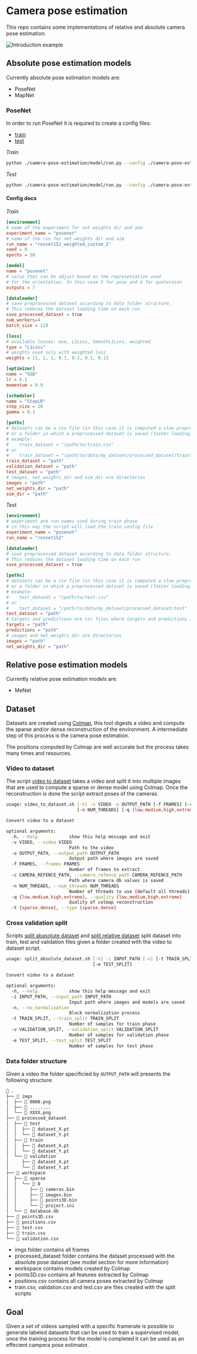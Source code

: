 # Camera pose estimation
This repo contains some implementations of relative and absolute camera pose estimation.

![Introduction example](./docs/imgs/introduction_example.png)

## Absolute pose estimation models
Currently absolute pose estimation models are:

- PoseNet
- MapNet

### PoseNet
In order to run PoseNet it is required to create a config files:
- [train](./camera-pose-estimation/model/posenet_train.ini.sample)
- [test](./camera-pose-estimation/model/posenet_test.ini.sample)

*Train*
```bash
python ./camera-pose-estimation/model/run.py --config ./camera-pose-estimation/model/posenet_train.ini --train
```

*Test*
```bash
python ./camera-pose-estimation/model/run.py --config ./camera-pose-estimation/model/posenet_test.ini --test
```

#### Config docs
*Train*
```toml
[environment]
# name of the experiment for net weights dir and aim
experiment_name = "posenet"
# name of the run for net weights dir and aim
run_name = "resnet152_weighted_custom_2"
seed = 0
epochs = 50

[model]
name = "posenet"
# value that can be adjust based on the representation used
# for the orientation. In this case 3 for pose and 4 for quaternion
outputs = 7

[dataloader]
# save preprocessed dataset according to data folder structure.
# This reduces the dataset loading time on each run
save_processed_dataset = true
num_workers=4
batch_size = 128

[loss]
# available losses: mse, L1Loss, SmoothL1Loss, weighted
type = "L1Loss"
# weights used only with weighted loss
weights = [1, 1, 1, 0.1, 0.1, 0.1, 0.1]

[optimizer]
name = "SGD"
lr = 0.1
momentum = 0.9

[scheduler]
name = "StepLR"
step_size = 20
gamma = 0.1

[paths]
# datasets can be a csv file (in this case it is computed a slow preprocessing)
# or a folder in which a preprocessed dataset is saved (faster loading)
# example:
#    train_dataset = "/path/to/train.csv"
# or
#    train_dataset = "/path/to/data/my_dataset/processed_dataset/train"
train_dataset = "path"
validation_dataset = "path"
test_dataset = "path"
# images, net_weights_dir and aim_dir are directories
images = "path"
net_weights_dir = "path"
aim_dir = "path"
```

*Test*
```toml
[environment]
# experiment and run names used during train phase
# in this way the script will load the train config file
experiment_name = "posenet"
run_name = "resnet152"

[dataloader]
# save preprocessed dataset according to data folder structure.
# This reduces the dataset loading time on each run
save_processed_dataset = true

[paths]
# datasets can be a csv file (in this case it is computed a slow preprocessing)
# or a folder in which a preprocessed dataset is saved (faster loading)
# example:
#    test_dataset = "/path/to/test.csv"
# or
#    test_dataset = "/path/to/data/my_dataset/processed_dataset/test"
test_dataset = "path"
# targets and predictions are csv files where targets and predictions is saved
targets = "path"
predictions = "path"
# images and net_weights_dir are directories
images = "path"
net_weights_dir = "path"
```

## Relative pose estimation models
Currently relative pose estimation models are:

- MeNet

## Dataset
Datasets are created using [Colmap](https://colmap.github.io/), this tool digests a video and compute the sparse and/or dense reconstruction of the environment. A intermediate step of this process is the camera pose estimation.

The positions computed by Colmap are well accurate but the process takes many times and resources.

### Video to dataset
The script [video to dataset](./camera-pose-estimation/tools/video_to_dataset.sh) takes a video and split it into multiple images that are used to compute a sparse or dense model using Colmap. Once the reconstruction is done the script extract poses of the cameras.
```bash
usage: video_to_dataset.sh [-h] -v VIDEO -o OUTPUT_PATH [-f FRAMES] [-c CAMERA_REFENCE_PATH]
                           [-n NUM_THREADS] [-q {low,medium,high,extreme}] [-t {sparse,dense}]

Convert video to a dataset

optional arguments:
  -h, --help            show this help message and exit
  -v VIDEO, --video VIDEO
                        Path to the video
  -o OUTPUT_PATH, --output_path OUTPUT_PATH
                        Output path where images are saved
  -f FRAMES, --frames FRAMES
                        Number of frames to extract
  -c CAMERA_REFENCE_PATH, --camera_refence_path CAMERA_REFENCE_PATH
                        Path where camera db values is saved
  -n NUM_THREADS, --num_threads NUM_THREADS
                        Number of threads to use (default all threads)
  -q {low,medium,high,extreme}, --quality {low,medium,high,extreme}
                        Quality of colmap reconstruction
  -t {sparse,dense}, --type {sparse,dense}
```

### Cross validation split
Scripts [split abasolute dataset](./camera-pose-estimation/tools/split_absolute_dataset.sh) and [split relative dataset](./camera-pose-estimation/tools/split_relative_dataset.sh) split dataset into train, test and validation files given a folder created with the video to dataset script.

```bash
usage: split_absolute_dataset.sh [-h] -i INPUT_PATH [-n] [-t TRAIN_SPLIT] [-v VALIDATION_SPLIT]
                                 [-e TEST_SPLIT]

Convert video to a dataset

optional arguments:
  -h, --help            show this help message and exit
  -i INPUT_PATH, --input_path INPUT_PATH
                        Input path where images and models are saved
  -n, --no_normalization
                        Block normalization process
  -t TRAIN_SPLIT, --train_split TRAIN_SPLIT
                        Number of samples for train phase
  -v VALIDATION_SPLIT, --validation_split VALIDATION_SPLIT
                        Number of samples for validation phase
  -e TEST_SPLIT, --test_split TEST_SPLIT
                        Number of samples for test phase
```

### Data folder structure
Given a video the folder specificied by `OUTPUT_PATH` will presents the following structure:
```bash
 .
├──  imgs
│  ├──  0000.png
│  ├──  ........
│  └──  XXXX.png
├──  processed_dataset
│  ├──  test
│  │  ├──  dataset_X.pt
│  │  └──  dataset_Y.pt
│  ├──  train
│  │  ├──  dataset_X.pt
│  │  └──  dataset_Y.pt
│  └──  validation
│     ├──  dataset_X.pt
│     └──  dataset_Y.pt
├──  workspace
│  ├──  sparse
│  │  └──  0
│  │     ├──  cameras.bin
│  │     ├──  images.bin
│  │     ├──  points3D.bin
│  │     └──  project.ini
│  └──  database.db
├──  points3D.csv
├──  positions.csv
├──  test.csv
├──  train.csv
└──  validation.csv
```

- imgs folder contains all frames
- processed\_dataset folder contains the dataset processed with the absolute pose dataset (see model section for more information)
- workspace contains models created by Colmap
- points3D.csv contains all features extracted by Colmap
- positions.csv contains all camera poses extracted by Colmap
- train.csv, validation.csv and test.csv are files created with the split scripts

## Goal
Given a set of videos sampled with a specific framerate is possible to generate labeled datasets that can be used to train a supervised model, once the training process for the model is completed it can be used as an effecient campera pose estimator.
